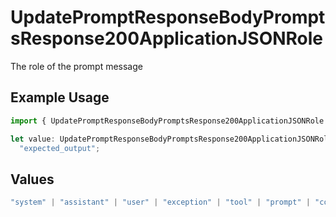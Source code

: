 # UpdatePromptResponseBodyPromptsResponse200ApplicationJSONRole

The role of the prompt message

## Example Usage

```typescript
import { UpdatePromptResponseBodyPromptsResponse200ApplicationJSONRole } from "@orq-ai/node/models/operations";

let value: UpdatePromptResponseBodyPromptsResponse200ApplicationJSONRole =
  "expected_output";
```

## Values

```typescript
"system" | "assistant" | "user" | "exception" | "tool" | "prompt" | "correction" | "expected_output"
```